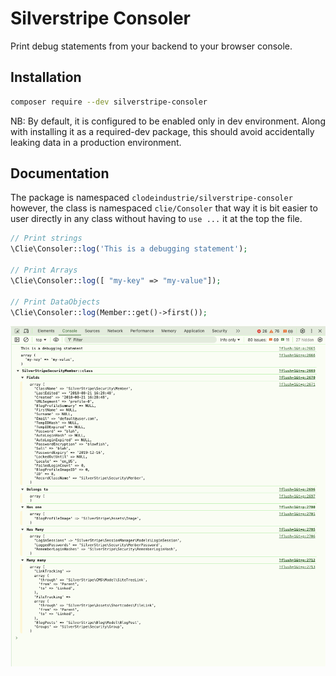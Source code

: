 # Silverstripe Consoler

Print debug statements from your backend to your browser console.

## Installation

```sh
composer require --dev silverstripe-consoler
```

NB: By default, it is configured to be enabled only in dev environment. Along with installing it as a required-dev package, this should avoid accidentally leaking data in a production environment.

## Documentation

The package is namespaced `clodeindustrie/silverstripe-consoler` however, the class is namespaced `clie/Consoler` that way it is bit easier to user directly in any class without having to `use ...` it at the top the file.

```php
// Print strings
\Clie\Consoler::log('This is a debugging statement');

// Print Arrays
\Clie\Consoler::log([ "my-key" => "my-value"]);

// Print DataObjects
\Clie\Consoler::log(Member::get()->first());
```


![screenshot](./doc/screenshot.png)
